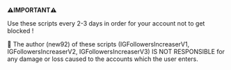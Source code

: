 **⚠️IMPORTANT⚠️**

Use these scripts every 2-3 days in order for your account not to get blocked !

📛 The author (new92) of these scripts (IGFollowersIncreaserV1, IGFollowersIncreaserV2, IGFollowersIncreaserV3) IS NOT RESPONSIBLE for any damage or loss caused to the accounts which the user enters.
